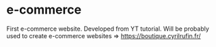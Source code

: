 # e-commerce
 First e-commerce website. Developed from YT tutorial. Will be probably used to create e-commerce websites
 => https://boutique.cyrilrufin.fr/
